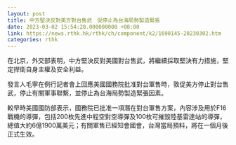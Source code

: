 ```yaml
---
layout: post
title: 中方堅決反對美方對台售武　促停止為台海局勢製造緊張
date: 2023-03-02 15:54:28.000000000 +08:00
link: https://news.rthk.hk/rthk/ch/component/k2/1690145-20230302.htm
categories: rthk
---
```


在北京，外交部表明，中方堅決反對美國對台售武，將繼續採取堅決有力措施，堅定捍衛自身主權及安全利益。

發言人毛寧在例行記者會上回應美國國務院批准對台軍售時，敦促美方停止對台售武，停止有關軍事聯繫，並停止為台海局勢製造緊張因素。

較早時美國國防部表示，國務院已批准一項潛在對台軍售方案，內容涉及用於F16戰機的導彈，包括200枚先進中程空對空導彈及100枚可摧毀陸基雷達站的導彈，總值大約6億1900萬美元；有關軍售已經知會國會，台灣當局預料，將在一個月後正式生效。
